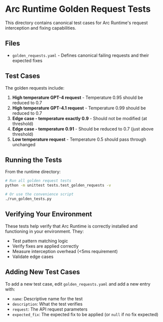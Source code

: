 # Arc Runtime Golden Request Tests

This directory contains canonical test cases for Arc Runtime's request interception and fixing capabilities.

## Files

- `golden_requests.yaml` - Defines canonical failing requests and their expected fixes

## Test Cases

The golden requests include:

1. **High temperature GPT-4 request** - Temperature 0.95 should be reduced to 0.7
2. **High temperature GPT-4.1 request** - Temperature 0.99 should be reduced to 0.7  
3. **Edge case - temperature exactly 0.9** - Should not be modified (at threshold)
4. **Edge case - temperature 0.91** - Should be reduced to 0.7 (just above threshold)
5. **Low temperature request** - Temperature 0.5 should pass through unchanged

## Running the Tests

From the runtime directory:

```bash
# Run all golden request tests
python -m unittest tests.test_golden_requests -v

# Or use the convenience script
./run_golden_tests.py
```

## Verifying Your Environment

These tests help verify that Arc Runtime is correctly installed and functioning in your environment. They:

- Test pattern matching logic
- Verify fixes are applied correctly
- Measure interception overhead (<5ms requirement)
- Validate edge cases

## Adding New Test Cases

To add a new test case, edit `golden_requests.yaml` and add a new entry with:

- `name`: Descriptive name for the test
- `description`: What the test verifies
- `request`: The API request parameters
- `expected_fix`: The expected fix to be applied (or `null` if no fix expected)